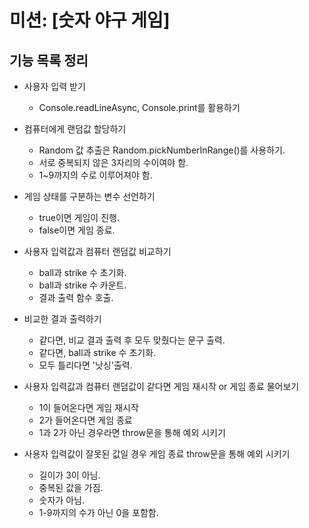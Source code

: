 # 미션: [숫자 야구 게임]

## 기능 목록 정리

- 사용자 입력 받기
  - Console.readLineAsync, Console.print를 활용하기

- 컴퓨터에게 랜덤값 할당하기
  - Random 값 추출은 Random.pickNumberInRange()를 사용하기.
  - 서로 중복되지 않은 3자리의 수이여야 함.
  - 1~9까지의 수로 이루어져야 함.

- 게임 상태를 구분하는 변수 선언하기
  - true이면 게임이 진행.
  - false이면 게임 종료.

- 사용자 입력값과 컴퓨터 랜덤값 비교하기
  - ball과 strike 수 초기화.
  - ball과 strike 수 카운트.
  - 결과 출력 함수 호출.

- 비교한 결과 출력하기
  - 같다면, 비교 결과 출력 후 모두 맞췄다는 문구 출력.
  - 같다면, ball과 strike 수 초기화.
  - 모두 틀리다면 '낫싱'출력.

- 사용자 입력값과 컴퓨터 랜덤값이 같다면 게임 재시작 or 게임 종료 물어보기
  - 1이 들어온다면 게임 재시작
  - 2가 들어온다면 게임 종료
  - 1과 2가 아닌 경우라면 throw문을 통해 예외 시키기 

- 사용자 입력값이 잘못된 값일 경우 게임 종료 throw문을 통해 예외 시키기
  - 길이가 3이 아님.
  - 중복된 값을 가짐.
  - 숫자가 아님.
  - 1-9까지의 수가 아닌 0을 포함함.
